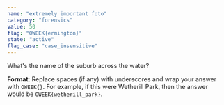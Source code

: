 ```yaml
---
name: "extremely important foto"
category: "forensics"
value: 50
flag: "OWEEK{ermington}"
state: "active"
flag_case: "case_insensitive"
---
```


What's the name of the suburb across the water?

**Format**: Replace spaces (if any) with underscores and wrap your answer with `OWEEK{}`. For example, if this were Wetherill Park, then the answer would be `OWEEK{wetherill_park}`.
